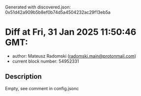 Generated with discovered.json: 0x51d42a909b5b8ef0b74d5a4504232ac29f13eb5a

# Diff at Fri, 31 Jan 2025 11:50:46 GMT:

- author: Mateusz Radomski (<radomski.main@protonmail.com>)
- current block number: 54952331

## Description

Empty, see comment in config.jsonc
